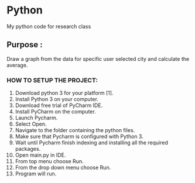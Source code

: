 # Python
  My python code for research class
## Purpose : 
  Draw a graph from the data for specific user selected city and calculate the average.
  
### HOW TO SETUP THE PROJECT:
1.	Download python 3 for your platform [1].
2.	Install Python 3 on your computer.
3.	Download free trial of PyCharm IDE.
4.	Install PyCharm on the computer.
5.	Launch Pycharm.
6.	Select Open.
7.	Navigate to the folder containing the python files.
8.	Make sure that Pycharm is configured with Python 3.
9.	Wait until Pycharm finish indexing and installing all the required packages.
10.	Open main.py in IDE.
11.	From top menu choose Run.
12.	From the drop down menu choose Run.
13.	Program will run.
